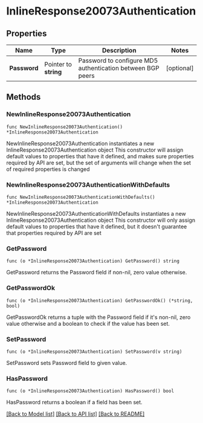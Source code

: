 # InlineResponse20073Authentication

## Properties

Name | Type | Description | Notes
------------ | ------------- | ------------- | -------------
**Password** | Pointer to **string** | Password to configure MD5 authentication between BGP peers | [optional] 

## Methods

### NewInlineResponse20073Authentication

`func NewInlineResponse20073Authentication() *InlineResponse20073Authentication`

NewInlineResponse20073Authentication instantiates a new InlineResponse20073Authentication object
This constructor will assign default values to properties that have it defined,
and makes sure properties required by API are set, but the set of arguments
will change when the set of required properties is changed

### NewInlineResponse20073AuthenticationWithDefaults

`func NewInlineResponse20073AuthenticationWithDefaults() *InlineResponse20073Authentication`

NewInlineResponse20073AuthenticationWithDefaults instantiates a new InlineResponse20073Authentication object
This constructor will only assign default values to properties that have it defined,
but it doesn't guarantee that properties required by API are set

### GetPassword

`func (o *InlineResponse20073Authentication) GetPassword() string`

GetPassword returns the Password field if non-nil, zero value otherwise.

### GetPasswordOk

`func (o *InlineResponse20073Authentication) GetPasswordOk() (*string, bool)`

GetPasswordOk returns a tuple with the Password field if it's non-nil, zero value otherwise
and a boolean to check if the value has been set.

### SetPassword

`func (o *InlineResponse20073Authentication) SetPassword(v string)`

SetPassword sets Password field to given value.

### HasPassword

`func (o *InlineResponse20073Authentication) HasPassword() bool`

HasPassword returns a boolean if a field has been set.


[[Back to Model list]](../README.md#documentation-for-models) [[Back to API list]](../README.md#documentation-for-api-endpoints) [[Back to README]](../README.md)


